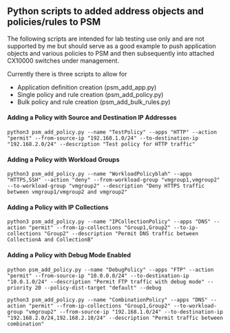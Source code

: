 ## Python scripts to added address objects and policies/rules to PSM 

The following scripts are intended for lab testing use only and are not supported by me but should serve as a good example to push application objects and various policies to PSM and then subsequently into attached CX10000 switches under management. 

Currently there is three scripts to allow for 

* Application definition creation (psm_add_app.py)
* Single policy and rule creation (psm_add_policy.py) 
* Bulk policy and rule creation (psm_add_bulk_rules.py) 




#### Adding a Policy with Source and Destination IP Addresses
```
python3 psm_add_policy.py --name "TestPolicy" --apps "HTTP" --action "permit" --from-source-ip "192.168.1.0/24" --to-destination-ip "192.168.2.0/24" --description "Test policy for HTTP traffic" 
```


#### Adding a Policy with Workload Groups
```
python3 psm_add_policy.py --name "WorkloadPolicyblah" --apps "HTTPS,SSH" --action "deny" --from-workload-group "vmgroup1,vmgroup2" --to-workload-group "vmgroup2" --description "Deny HTTPS traffic between vmgroup1/vmgroup2 and vmgroup2" 
```


#### Adding a Policy with IP Collections
```
python3 psm_add_policy.py --name "IPCollectionPolicy" --apps "DNS" --action "permit" --from-ip-collections "Group1,Group2" --to-ip-collections "Group2" --description "Permit DNS traffic between CollectionA and CollectionB"
```


#### Adding a Policy with Debug Mode Enabled
```
python psm_add_policy.py --name "DebugPolicy" --apps "FTP" --action "permit" --from-source-ip "10.0.0.0/24" --to-destination-ip "10.0.1.0/24" --description "Permit FTP traffic with debug mode" --priority 20 --policy-dist-target "default" --debug

```

```
python3 psm_add_policy.py --name "CombinationPolicy" --apps "DNS" --action "permit" --from-ip-collections "Group1,Group2" --to-workload-group "vmgroup2" --from-source-ip "192.168.1.0/24" --to-destination-ip "192.168.2.0/24,192.168.2.10/24" --description "Permit traffic between combination"
```
